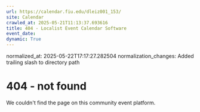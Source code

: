 ```yaml
---
url: https://calendar.fiu.edu/dleiz001_153/
site: Calendar
crawled_at: 2025-05-21T11:13:37.693616
title: 404 - Localist Event Calendar Software
event_date: 
dynamic: True
---
```

normalized_at: 2025-05-22T17:17:27.282504
normalization_changes: Added trailing slash to directory path

# 404 - not found
We couldn't find the page on this community event platform.
